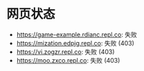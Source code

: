 # 网页状态
- https://game-example.rdianc.repl.co: 失败
- https://mization.edpjg.repl.co: 失败 (403)
- https://vi.zogzr.repl.co: 失败 (403)
- https://moo.zxco.repl.co: 失败 (403)

